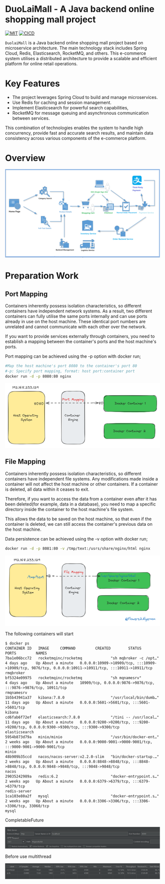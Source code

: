 # DuoLaiMall - A Java backend online shopping mall project 

[![MIT][License-Image]][License-Url] [![CICD](https://github.com/alwitt/livemix/actions/workflows/cicd.yaml/badge.svg?branch=main)](https://github.com/alwitt/livemix/actions/workflows/cicd.yaml)

[License-Url]: https://mit-license.org/
[License-Image]: https://img.shields.io/badge/License-MIT-blue.svg
`DuolaiMall` is a Java backend online shopping mall project based on microservice architecture. The main technology stack includes Spring Cloud, Redis, Elasticsearch, RocketMQ, and others. This e-commerce system utilises a distributed architecture to provide a scalable and efficient platform for online retail operations. 

# Key Features

- The project leverages Spring Cloud to build and manage microservices.
- Use Redis for caching and session management.
- Implement Elasticsearch for powerful search capabilities,
- RocketMQ for message queuing and asynchronous communication between services. 

This combination of technologies enables the system to handle high concurrency, provide fast and accurate search results, and maintain data consistency across various components of the e-commerce platform.

# Overview

![003](assets/iamges/003.png)

# Preparation Work

## Port Mapping

Containers inherently possess isolation characteristics, so different containers have independent network systems. As a result, two different containers can fully utilise the same ports internally and can use ports already in use on the host machine. These identical port numbers are unrelated and cannot communicate with each other over the network.

If you want to provide services externally through containers, you need to establish a mapping between the container's ports and the host machine's ports.

Port mapping can be achieved using the -p option with docker run;

```bash
#Map the host machine's port 8080 to the container's port 80
#-p: Specify port mapping, format: host port:container port
docker run -d -p 8080:80 nginx
```

![004](assets/iamges/004.png)

## File Mapping

Containers inherently possess isolation characteristics, so different containers have independent file systems. Any modifications made inside a container will not affect the host machine or other containers. If a container is deleted, all data within it ceases to exit.

Therefore, if you want to access the data from a container even after it has been deleted(for example, data in a database), you need to map a specific directory inside the container to the host machine's file system.

This allows the data to be saved on the host machine, so that even if the container is deleted, we can still access the container's previous data on the host machine.

Data persistence can be achieved using the -v option with docker run;

```bash
docker run -d -p 8081:80 -v /tmp/text:/usrs/share/nginx/html nginx
```

![005](assets/iamges/005.png)





The following containers will start

```
$ docker ps
CONTAINER ID   IMAGE     COMMAND         CREATED        STATUS       PORTS         NAMES
7ba1e06bcc72   rocketmqinc/rocketmq             "sh mqbroker -c /opt…"   4 days ago    Up About a minute   0.0.0.0:10909->10909/tcp, :::10909->10909/tcp, 9876/tcp, 0.0.0.0:10911->10911/tcp, :::10911->10911/tcp   rmqbroker
bf5324e09975   rocketmqinc/rocketmq             "sh mqnamesrv"           4 days ago    Up About a minute   10909/tcp, 0.0.0.0:9876->9876/tcp, :::9876->9876/tcp, 10911/tcp                                          rmqnamesrv
1b5b43941a37   kibana:7.8.0                     "/usr/local/bin/dumb…"   11 days ago   Up About a minute   0.0.0.0:5601->5601/tcp, :::5601->5601/tcp                                                                kibana
cd6fab6f72ef   elasticsearch:7.8.0              "/tini -- /usr/local…"   11 days ago   Up About a minute   0.0.0.0:9200->9200/tcp, :::9200->9200/tcp, 0.0.0.0:9300->9300/tcp, :::9300->9300/tcp                     elasticsearch
5954b873d79a   minio/minio                      "/usr/bin/docker-ent…"   2 weeks ago   Up About a minute   0.0.0.0:9000-9001->9000-9001/tcp, :::9000-9001->9000-9001/tcp                                            minio
48b909b35ccd   nacos/nacos-server:v2.2.0-slim   "bin/docker-startup.…"   2 weeks ago   Up About a minute   0.0.0.0:8848->8848/tcp, :::8848->8848/tcp, 0.0.0.0:9848->9848/tcp, :::9848->9848/tcp                     nacos
29035242989a   redis:6.2                        "docker-entrypoint.s…"   2 weeks ago   Up About a minute   0.0.0.0:6379->6379/tcp, :::6379->6379/tcp                                                                redis-server
1ca103e80a2f   mysql                            "docker-entrypoint.s…"   2 weeks ago   Up About a minute   0.0.0.0:3306->3306/tcp, :::3306->3306/tcp, 33060/tcp                                                     mysql

```



CompletableFuture

![001](assets/iamges/001.png)

Before use multithread

![002](assets/iamges/002.png)

